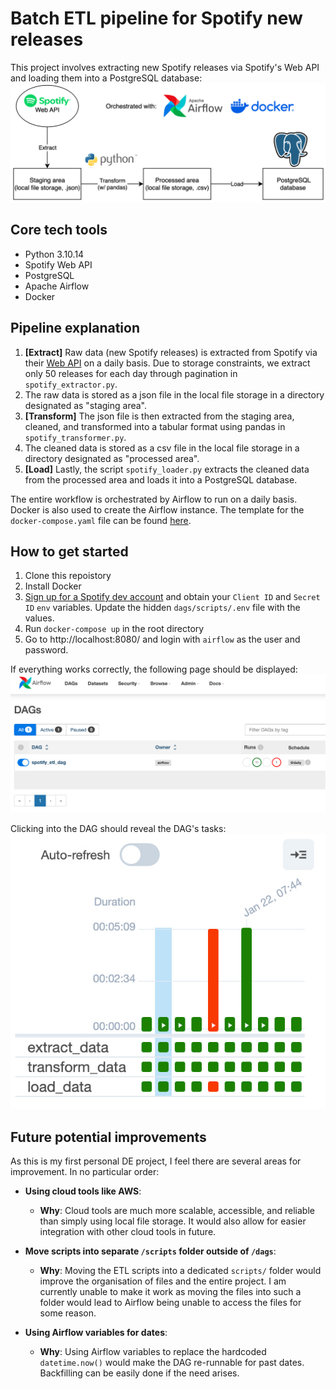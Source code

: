 # Batch ETL pipeline for Spotify new releases
This project involves extracting new Spotify releases via Spotify's Web API and loading them into a PostgreSQL database:
![pipeline_dragram](./images/pipeline_diagram.png)

## Core tech tools
- Python 3.10.14
- Spotify Web API
- PostgreSQL
- Apache Airflow
- Docker

## Pipeline explanation
1. **[Extract]** Raw data (new Spotify releases) is extracted from Spotify via their [Web API](https://developer.spotify.com/documentation/web-api) on a daily basis. Due to storage constraints, we extract only 50 releases for each day through pagination in `spotify_extractor.py`.
2. The raw data is stored as a json file in the local file storage in a directory designated as "staging area".
3. **[Transform]** The json file is then extracted from the staging area, cleaned, and transformed into a tabular format using pandas in `spotify_transformer.py`.
4. The cleaned data is stored as a csv file in the local file storage in a directory designated as "processed area".
5. **[Load]** Lastly, the script `spotify_loader.py` extracts the cleaned data from the processed area and loads it into a PostgreSQL database.

The entire workflow is orchestrated by Airflow to run on a daily basis. Docker is also used to create the Airflow instance. The template for the `docker-compose.yaml` file can be found [here](https://airflow.apache.org/docs/apache-airflow/stable/howto/docker-compose/index.html#fetching-docker-compose-yaml).

## How to get started

1. Clone this repoistory
2. Install Docker
3. [Sign up for a Spotify dev account](https://developer.spotify.com/documentation/web-api) and obtain your `Client ID` and `Secret ID` `env` variables. Update the hidden `dags/scripts/.env` file with the values.
4. Run `docker-compose up` in the root directory
5. Go to http://localhost:8080/ and login with `airflow` as the user and password.

If everything works correctly, the following page should be displayed:
![airflow_ui](./images/airflow_ui.png)

Clicking into the DAG should reveal the DAG's tasks:
![airflow_ui_2](./images/airflow_ui_2.jpg)

## Future potential improvements
As this is my first personal DE project, I feel there are several areas for improvement. In no particular order:

- **Using cloud tools like AWS**:
   - **Why**: Cloud tools are much more scalable, accessible, and reliable than simply using local file storage. It would also allow for easier integration with other cloud tools in future. 
   
- **Move scripts into separate `/scripts` folder outside of `/dags`**:
   - **Why**: Moving the ETL scripts into a dedicated `scripts/` folder would improve the organisation of files and the entire project. I am currently unable to make it work as moving the files into such a folder would lead to Airflow being unable to access the files for some reason.

- **Using Airflow variables for dates**:
   - **Why**: Using Airflow variables to replace the hardcoded `datetime.now()` would make the DAG re-runnable for past dates. Backfilling can be easily done if the need arises.
   